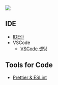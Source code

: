 <img src="https://ifh.cc/g/8Dzxvs.png" style="max-width: 100%" align="center">

<br>

## IDE

- [IDE란](https://github.com/jacenam/WIL-archive/blob/main/Productivity/Tools/IDE/ide.md)
- VSCode
  - [VSCode 셋팅](https://github.com/jacenam/WIL-archive/blob/main/Productivity/Tools/IDE/VSCode/vscode%20settings.md)

## Tools for Code

- [Prettier & ESLint](https://github.com/jacenam/WIL-archive/blob/main/Productivity/Tools/Tools%20for%20Code/prettier%20%26%20eslint.md)